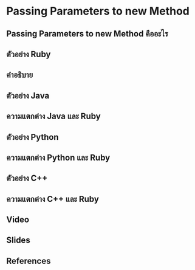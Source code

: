# Passing Parameters to new Method
## Passing Parameters to new Method คืออะไร
## ตัวอย่าง Ruby
## คำอธิบาย
## ตัวอย่าง Java
## ความแตกต่าง Java และ Ruby
## ตัวอย่าง Python
## ความแตกต่าง Python และ Ruby
## ตัวอย่าง C++
## ความแตกต่าง C++ และ Ruby
## Video
## Slides
## References
